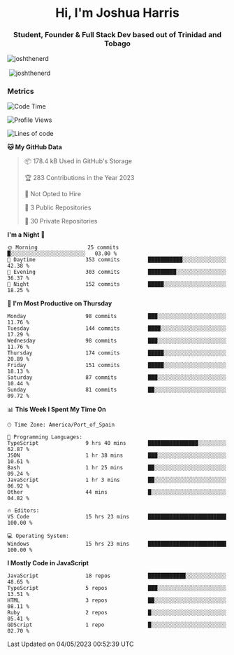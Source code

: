 <h1 align="center">Hi, I'm Joshua Harris</h1>
<h3 align="center">Student, Founder & Full Stack Dev based out of Trinidad and Tobago</h3>

<p align="left"> <img src="https://komarev.com/ghpvc/?username=JoshTheDeveloperr" alt="joshthenerd" /> </p>

<p>&nbsp;<img align="center" src="https://github-readme-stats.vercel.app/api?username=JoshTheDeveloperr&show_icons=true&count_private=true" alt="joshthenerd" /></p>

### Metrics

<!--START_SECTION:waka-->
![Code Time](http://img.shields.io/badge/Code%20Time-320%20hrs%2030%20mins-blue)

![Profile Views](http://img.shields.io/badge/Profile%20Views-0-blue)

![Lines of code](https://img.shields.io/badge/From%20Hello%20World%20I%27ve%20Written-3.1%20million%20lines%20of%20code-blue)

**🐱 My GitHub Data** 

> 📦 178.4 kB Used in GitHub's Storage 
 > 
> 🏆 283 Contributions in the Year 2023
 > 
> 🚫 Not Opted to Hire
 > 
> 📜 3 Public Repositories 
 > 
> 🔑 30 Private Repositories 
 > 
**I'm a Night 🦉** 

```text
🌞 Morning                25 commits          █░░░░░░░░░░░░░░░░░░░░░░░░   03.00 % 
🌆 Daytime                353 commits         ███████████░░░░░░░░░░░░░░   42.38 % 
🌃 Evening                303 commits         █████████░░░░░░░░░░░░░░░░   36.37 % 
🌙 Night                  152 commits         █████░░░░░░░░░░░░░░░░░░░░   18.25 % 
```
📅 **I'm Most Productive on Thursday** 

```text
Monday                   98 commits          ███░░░░░░░░░░░░░░░░░░░░░░   11.76 % 
Tuesday                  144 commits         ████░░░░░░░░░░░░░░░░░░░░░   17.29 % 
Wednesday                98 commits          ███░░░░░░░░░░░░░░░░░░░░░░   11.76 % 
Thursday                 174 commits         █████░░░░░░░░░░░░░░░░░░░░   20.89 % 
Friday                   151 commits         █████░░░░░░░░░░░░░░░░░░░░   18.13 % 
Saturday                 87 commits          ███░░░░░░░░░░░░░░░░░░░░░░   10.44 % 
Sunday                   81 commits          ██░░░░░░░░░░░░░░░░░░░░░░░   09.72 % 
```


📊 **This Week I Spent My Time On** 

```text
🕑︎ Time Zone: America/Port_of_Spain

💬 Programming Languages: 
TypeScript               9 hrs 40 mins       ████████████████░░░░░░░░░   62.87 % 
JSON                     1 hr 38 mins        ███░░░░░░░░░░░░░░░░░░░░░░   10.61 % 
Bash                     1 hr 25 mins        ██░░░░░░░░░░░░░░░░░░░░░░░   09.24 % 
JavaScript               1 hr 3 mins         ██░░░░░░░░░░░░░░░░░░░░░░░   06.92 % 
Other                    44 mins             █░░░░░░░░░░░░░░░░░░░░░░░░   04.82 % 

🔥 Editors: 
VS Code                  15 hrs 23 mins      █████████████████████████   100.00 % 

💻 Operating System: 
Windows                  15 hrs 23 mins      █████████████████████████   100.00 % 
```

**I Mostly Code in JavaScript** 

```text
JavaScript               18 repos            ████████████░░░░░░░░░░░░░   48.65 % 
TypeScript               5 repos             ███░░░░░░░░░░░░░░░░░░░░░░   13.51 % 
HTML                     3 repos             ██░░░░░░░░░░░░░░░░░░░░░░░   08.11 % 
Ruby                     2 repos             █░░░░░░░░░░░░░░░░░░░░░░░░   05.41 % 
GDScript                 1 repo              █░░░░░░░░░░░░░░░░░░░░░░░░   02.70 % 
```




 Last Updated on 04/05/2023 00:52:39 UTC
<!--END_SECTION:waka-->
